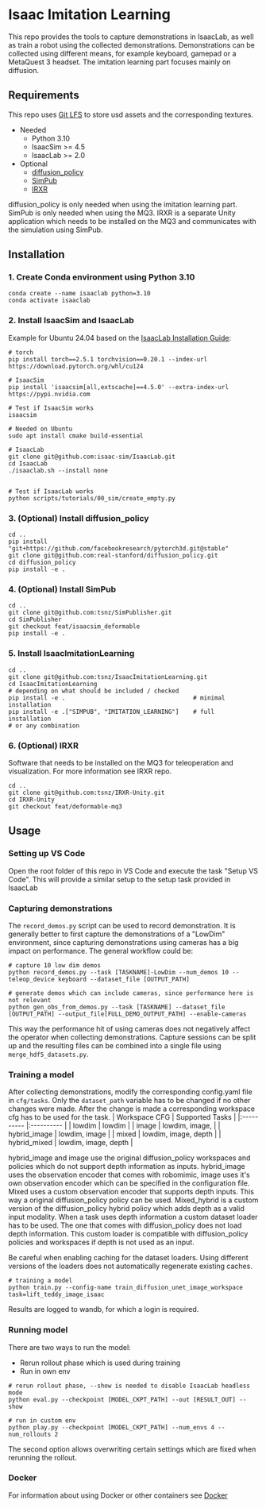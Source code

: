 # Isaac Imitation Learning
This repo provides the tools to capture demonstrations in IsaacLab, as well as train a robot using the collected demonstrations. Demonstrations can be collected using different means, for example keyboard, gamepad or a MetaQuest 3 headset. The imitation learning part focuses mainly on diffusion.

## Requirements

This repo uses [Git LFS](https://git-lfs.com/) to store usd assets and the corresponding textures.

- Needed
    - Python 3.10
    - IsaacSim >= 4.5
    - IsaacLab >= 2.0
- Optional
    - [diffusion_policy](https://github.com/real-stanford/diffusion_policy)
    - [SimPub](https://github.com/tsnz/SimPublisher)
    - [IRXR](https://github.com/tsnz/IRXR-Unity)

diffusion_policy is only needed when using the imitation learning part. SimPub is only needed when using the MQ3. IRXR is a separate Unity application which needs to be installed on the MQ3 and communicates with the simulation using SimPub.

## Installation

### 1. Create Conda environment using Python 3.10
```
conda create --name isaaclab python=3.10
conda activate isaaclab
```

### 2. Install IsaacSim and IsaacLab
Example for Ubuntu 24.04 based on the [IsaacLab Installation Guide](https://isaac-sim.github.io/IsaacLab/main/source/setup/installation/pip_installation.html):
```
# torch
pip install torch==2.5.1 torchvision==0.20.1 --index-url https://download.pytorch.org/whl/cu124

# IsaacSim
pip install 'isaacsim[all,extscache]==4.5.0' --extra-index-url https://pypi.nvidia.com

# Test if IsaacSim works
isaacsim

# Needed on Ubuntu
sudo apt install cmake build-essential

# IsaacLab
git clone git@github.com:isaac-sim/IsaacLab.git
cd IsaacLab
./isaaclab.sh --install none


# Test if IsaacLab works
python scripts/tutorials/00_sim/create_empty.py
```

### 3. (Optional) Install diffusion_policy
```
cd ..
pip install "git+https://github.com/facebookresearch/pytorch3d.git@stable"
git clone git@github.com:real-stanford/diffusion_policy.git
cd diffusion_policy
pip install -e .
```

### 4. (Optional) Install SimPub
```
cd ..
git clone git@github.com:tsnz/SimPublisher.git
cd SimPublisher
git checkout feat/isaacsim_deformable
pip install -e .
```

### 5. Install IsaacImitationLearning
```
cd ..
git clone git@github.com:tsnz/IsaacImitationLearning.git
cd IsaacImitationLearning
# depending on what should be included / checked
pip install -e .                                    # minimal installation
pip install -e .["SIMPUB", "IMITATION_LEARNING"]    # full installation
# or any combination
```

### 6. (Optional) IRXR
Software that needs to be installed on the MQ3 for teleoperation and visualization. For more information see IRXR repo.
```
cd ..
git clone git@github.com:tsnz/IRXR-Unity.git
cd IRXR-Unity
git checkout feat/deformable-mq3
```

## Usage

### Setting up VS Code
Open the root folder of this repo in VS Code and execute the task "Setup VS Code". This will provide a similar setup to the setup task provided in IsaacLab

### Capturing demonstrations
The `record_demos.py` script can be used to record demonstration. It is generally better to first capture the demonstrations of a "LowDim" environment, since capturing demonstrations using cameras has a big impact on performance. The general workflow could be:
```
# capture 10 low dim demos
python record_demos.py --task [TASKNAME]-LowDim --num_demos 10 --teleop_device keyboard --dataset_file [OUTPUT_PATH]

# generate demos which can include cameras, since performance here is not relevant
python gen_obs_from_demos.py --task [TASKNAME] --dataset_file [OUTPUT_PATH] --output_file[FULL_DEMO_OUTPUT_PATH] --enable-cameras
```

This way the performance hit of using cameras does not negatively affect the operator when collecting demonstrations.
Capture sessions can be split up and the resulting files can be combined into a single file using `merge_hdf5_datasets.py`.

### Training a model
After collecting demonstrations, modify the corresponding config.yaml file in `cfg/tasks`. Only the `dataset_path` variable has to be changed if no other changes were made. After the change is made a corresponding workspace cfg has to be used for the task.
| Workspace CFG     | Supported Tasks       |
|:----------        |:----------            |
| lowdim            | lowdim                |
| image             | lowdim, image,        |
| hybrid_image      | lowdim, image         |
| mixed             | lowdim, image, depth  |
| hybrid_mixed      | lowdim, image, depth  |


hybrid_image and image use the original diffusion_policy workspaces and policies which do not support depth information as inputs. hybrid_image uses the observation encoder that comes with robomimic, image uses it's own observation encoder which can be specified in the configuration file. Mixed uses a custom observation encoder that supports depth inputs. This way a original diffusion_policy policy can be used. Mixed_hybrid is a custom version of the diffusion_policy hybrid policy which adds depth as a valid input modality. When a task uses depth information a custom dataset loader has to be used. The one that comes with diffusion_policy does not load depth information. This custom loader is compatible with diffusion_policy policies and workspaces if depth is not used as an input.

Be careful when enabling caching for the dataset loaders. Using different versions of the loaders does not automatically regenerate existing caches.


```
# training a model
python train.py --config-name train_diffusion_unet_image_workspace task=lift_teddy_image_isaac
```
Results are logged to wandb, for which a login is required.

### Running model
There are two ways to run the model:
- Rerun rollout phase which is used during training
- Run in own env
```
# rerun rollout phase, --show is needed to disable IsaacLab headless mode
python eval.py --checkpoint [MODEL_CKPT_PATH] --out [RESULT_OUT] --show

# run in custom env
python play.py --checkpoint [MODEL_CKPT_PATH] --num_envs 4 --num_rollouts 2
```

The second option allows overwriting certain settings which are fixed when rerunning the rollout.

### Docker
For information about using Docker or other containers see [Docker](docker/readme.md)
